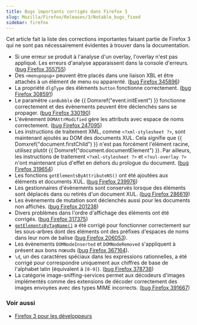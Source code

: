 ```yaml
---
title: Bugs importants corrigés dans Firefox 3
slug: Mozilla/Firefox/Releases/3/Notable_bugs_fixed
sidebar: firefox
---
```


Cet article fait la liste des corrections importantes faisant partie de Firefox 3 qui ne sont pas nécessairement évidentes à trouver dans la documentation.

- Si une erreur se produit à l'analyse d'un overlay, l'overlay n'est pas appliqué. Les erreurs d'analyse apparaissent dans la console d'erreurs. ([bug Firefox 355755](https://bugzil.la/355755))
- Des `<menupopup>` peuvent être placés dans une liaison XBL et être attachés à un élément de menu ou apparenté. ([bug Firefox 345896](https://bugzil.la/345896))
- La propriété `dlgType` des éléments `button` fonctionne correctement. ([bug Firefox 308591](https://bugzil.la/308591))
- Le paramètre `canBubble` de {{ Domxref("event.initEvent") }} fonctionne correctement et des évènements peuvent être déclenchés sans se propager. ([bug Firefox 330190](https://bugzil.la/330190))
- L'évènement `DOMAttrModified` gère les attributs avec espace de noms correctement. ([bug Firefox 247095](https://bugzil.la/247095))
- Les instructions de traitement XML, comme `<?xml-stylesheet ?>`, sont maintenant ajoutés au DOM des documents XUL. Cela signifie que {{ Domxref("document.firstChild") }} n'est pas forcément l'élément racine, utilisez plutôt {{ Domxref("document.documentElement") }}. Par ailleurs, les instructions de traitement `<?xml-stylesheet ?>` et `<?xul-overlay ?>` n'ont maintenant plus d'effet en dehors du prologue du document. ([bug Firefox 319654](https://bugzil.la/319654))
- Les fonctions `getElementsByAttributeNS()` ont été ajoutées aux éléments et documents XUL. ([bug Firefox 239976](https://bugzil.la/239976))
- Les gestionnaires d'évènements sont conservés lorsque des éléments sont déplacés dans ou retirés d'un document XUL. ([bug Firefox 286619](https://bugzil.la/286619))
- Les évènements de mutation sont déclenchés aussi pour les documents non affichés. ([bug Firefox 201238](https://bugzil.la/201238))
- Divers problèmes dans l'ordre d'affichage des éléments ont été corrigés. ([bug Firefox 317375](https://bugzil.la/317375))
- [`getElementsByTagName()`](/fr/docs/Web/API/Element/getElementsByTagName) a été corrigé pour fonctionner correctement sur les sous-arbres dont des éléments ont des préfixes d'espaces de noms dans leur nom de balise ([bug Firefox 206053](https://bugzil.la/206053)).
- Les évènements `DOMNodeInserted` et `DOMNodeRemoved` s'appliquent à présent aux bons nœuds ([bug Firefox 367164](https://bugzil.la/367164)).
- `\d`, un des caractères spéciaux dans les expressions rationnelles, a été corrigé pour correspondre uniquement aux chiffres de base de l'alphabet latin (équivalent à `[0-9]`). ([bug Firefox 378738](https://bugzil.la/378738))
- La catégorie image-sniffing-services permet aux décodeurs d'images implémentés comme des extensions de décoder correctement des images envoyées avec des types MIME incorrects. ([bug Firefox 391667](https://bugzil.la/391667))

### Voir aussi

- [Firefox 3 pour les développeurs](/fr/Firefox_3_pour_les_développeurs)
